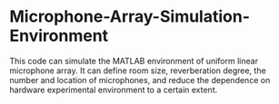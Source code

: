 # Microphone-Array-Simulation-Environment
This code can simulate the MATLAB environment of uniform linear microphone array. It can define room size, reverberation degree, the number and location of microphones, and reduce the dependence on hardware experimental environment to a certain extent.
